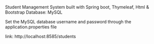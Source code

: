 Student Management System built with Spring boot, Thymeleaf, Html & Bootstrap
Database: MySQL

Set the MySQL database username and password through the application.properties file

link: http://localhost:8585/students
